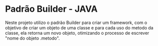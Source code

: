 # Padrão Builder - JAVA

Neste projeto utilizo o padrão Builder para criar um framework, com o objetivo de criar um objeto de uma classe e para cada uso do metodo da classe, ela retorna um novo objeto, otimizando o processo de escrever "nome do objeto .metodo".  
